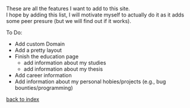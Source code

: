 These are all the features I want to add to this site. <br>
I hope by adding this list, I will motivate myself to actually do it as it adds some peer presure (but we will find out if it works).

To Do:
- Add custom Domain
- Add a pretty layout
- Finish the education page
  - add information about my studies
  - add information about my thesis
- Add career information
- Add information about my personal hobies/projects (e.g., bug bounties/programming)

[back to index](docs/index.md)